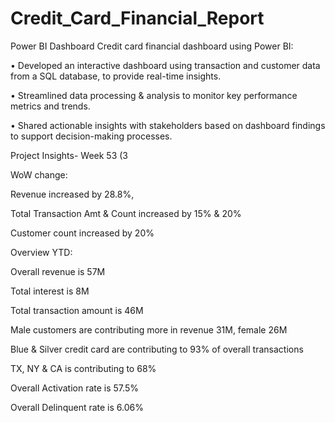 # Credit_Card_Financial_Report
Power BI Dashboard
Credit card financial dashboard using Power BI:

• Developed an interactive dashboard using transaction and customer data from a SQL database, to provide real-time insights.

• Streamlined data processing & analysis to monitor key performance metrics and trends.

• Shared actionable insights with stakeholders based on dashboard findings to support decision-making processes.

Project Insights- Week 53 (3

WoW change:

Revenue increased by 28.8%,

Total Transaction Amt & Count increased by 15% & 20%

Customer count increased by 20%

Overview YTD:

Overall revenue is 57M

Total interest is 8M

Total transaction amount is 46M

Male customers are contributing more in revenue 31M, female 26M

Blue & Silver credit card are contributing to 93% of overall transactions

TX, NY & CA is contributing to 68%

Overall Activation rate is 57.5%

Overall Delinquent rate is 6.06%
